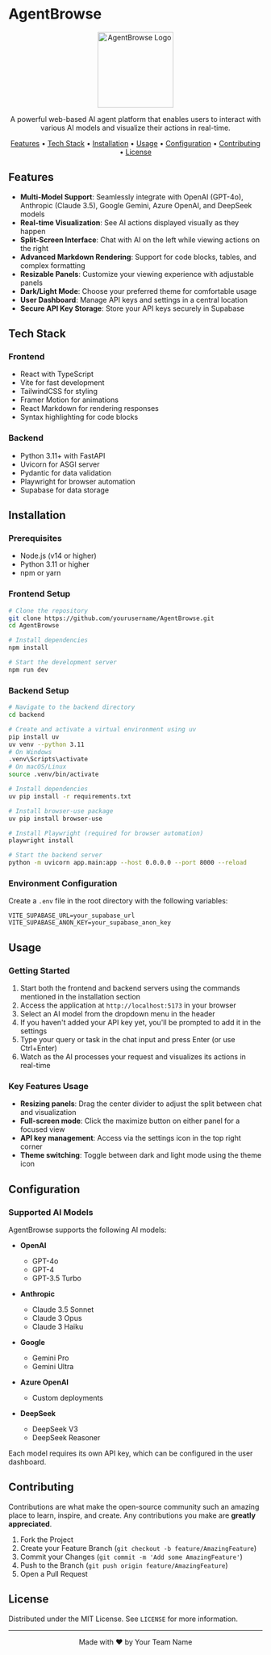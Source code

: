 # AgentBrowse
 
 <p align="center">
   <img src="https://via.placeholder.com/150?text=AgentBrowse" alt="AgentBrowse Logo" width="150" height="150">
 </p>
 
 <p align="center">
   A powerful web-based AI agent platform that enables users to interact with various AI models and visualize their actions in real-time.
 </p>
 
 <p align="center">
   <a href="#features">Features</a> •
   <a href="#tech-stack">Tech Stack</a> •
   <a href="#installation">Installation</a> •
   <a href="#usage">Usage</a> •
   <a href="#configuration">Configuration</a> •
   <a href="#contributing">Contributing</a> •
   <a href="#license">License</a>
 </p>
 
 ## Features
 
 - **Multi-Model Support**: Seamlessly integrate with OpenAI (GPT-4o), Anthropic (Claude 3.5), Google Gemini, Azure OpenAI, and DeepSeek models
 - **Real-time Visualization**: See AI actions displayed visually as they happen
 - **Split-Screen Interface**: Chat with AI on the left while viewing actions on the right
 - **Advanced Markdown Rendering**: Support for code blocks, tables, and complex formatting
 - **Resizable Panels**: Customize your viewing experience with adjustable panels
 - **Dark/Light Mode**: Choose your preferred theme for comfortable usage
 - **User Dashboard**: Manage API keys and settings in a central location
 - **Secure API Key Storage**: Store your API keys securely in Supabase
 
 ## Tech Stack
 
 ### Frontend
 - React with TypeScript
 - Vite for fast development
 - TailwindCSS for styling
 - Framer Motion for animations
 - React Markdown for rendering responses
 - Syntax highlighting for code blocks
 
 ### Backend
 - Python 3.11+ with FastAPI
 - Uvicorn for ASGI server
 - Pydantic for data validation
 - Playwright for browser automation
 - Supabase for data storage
 
 ## Installation
 
 ### Prerequisites
 - Node.js (v14 or higher)
 - Python 3.11 or higher
 - npm or yarn
 
 ### Frontend Setup
 ```bash
 # Clone the repository
 git clone https://github.com/yourusername/AgentBrowse.git
 cd AgentBrowse
 
 # Install dependencies
 npm install
 
 # Start the development server
 npm run dev
 ```
 
 ### Backend Setup
 ```bash
 # Navigate to the backend directory
 cd backend
 
 # Create and activate a virtual environment using uv
 pip install uv
 uv venv --python 3.11
 # On Windows
 .venv\Scripts\activate
 # On macOS/Linux
 source .venv/bin/activate
 
 # Install dependencies
 uv pip install -r requirements.txt
 
 # Install browser-use package
 uv pip install browser-use
 
 # Install Playwright (required for browser automation)
 playwright install
 
 # Start the backend server
 python -m uvicorn app.main:app --host 0.0.0.0 --port 8000 --reload
 ```
 
 ### Environment Configuration
 Create a `.env` file in the root directory with the following variables:
 ```
 VITE_SUPABASE_URL=your_supabase_url
 VITE_SUPABASE_ANON_KEY=your_supabase_anon_key
 ```
 
 ## Usage
 
 ### Getting Started
 1. Start both the frontend and backend servers using the commands mentioned in the installation section
 2. Access the application at `http://localhost:5173` in your browser
 3. Select an AI model from the dropdown menu in the header
 4. If you haven't added your API key yet, you'll be prompted to add it in the settings
 5. Type your query or task in the chat input and press Enter (or use Ctrl+Enter)
 6. Watch as the AI processes your request and visualizes its actions in real-time
 
 ### Key Features Usage
 - **Resizing panels**: Drag the center divider to adjust the split between chat and visualization
 - **Full-screen mode**: Click the maximize button on either panel for a focused view
 - **API key management**: Access via the settings icon in the top right corner
 - **Theme switching**: Toggle between dark and light mode using the theme icon
 
 ## Configuration
 
 ### Supported AI Models
 AgentBrowse supports the following AI models:
 
 - **OpenAI**
   - GPT-4o
   - GPT-4
   - GPT-3.5 Turbo
 
 - **Anthropic**
   - Claude 3.5 Sonnet
   - Claude 3 Opus
   - Claude 3 Haiku
 
 - **Google**
   - Gemini Pro
   - Gemini Ultra
 
 - **Azure OpenAI**
   - Custom deployments
 
 - **DeepSeek**
   - DeepSeek V3
   - DeepSeek Reasoner
 
 Each model requires its own API key, which can be configured in the user dashboard.
 
 ## Contributing
 
 Contributions are what make the open-source community such an amazing place to learn, inspire, and create. Any contributions you make are **greatly appreciated**.
 
 1. Fork the Project
 2. Create your Feature Branch (`git checkout -b feature/AmazingFeature`)
 3. Commit your Changes (`git commit -m 'Add some AmazingFeature'`)
 4. Push to the Branch (`git push origin feature/AmazingFeature`)
 5. Open a Pull Request
 
 ## License
 
 Distributed under the MIT License. See `LICENSE` for more information.
 
 ---
 
 <p align="center">
   Made with ❤️ by Your Team Name
 </p>
